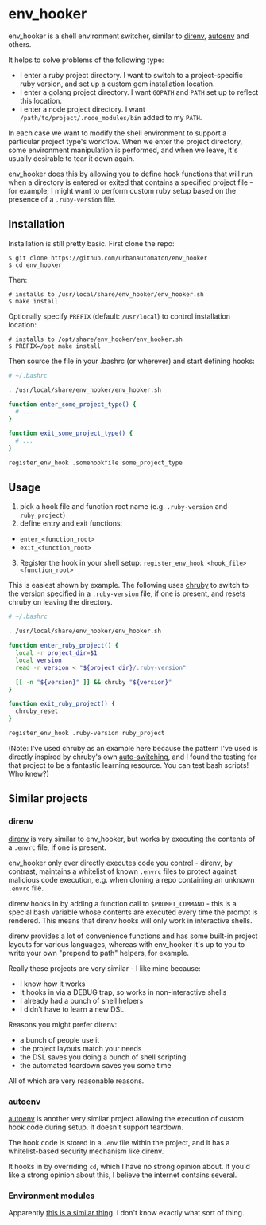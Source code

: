 # env_hooker

env_hooker is a shell environment switcher, similar to
[direnv](https://github.com/direnv/direnv),
[autoenv](https://github.com/kennethreitz/autoenv) and others.

It helps to solve problems of the following type:

* I enter a ruby project directory. I want to switch to a
  project-specific ruby version, and set up a custom gem installation
  location.
* I enter a golang project directory. I want `GOPATH` and `PATH` set up
  to reflect this location.
* I enter a node project directory. I want
  `/path/to/project/.node_modules/bin` added to my `PATH`.

In each case we want to modify the shell environment to support a
particular project type's workflow. When we enter the project directory,
some environment manipulation is performed, and when we leave, it's
usually desirable to tear it down again.

env_hooker does this by allowing you to define hook functions that
will run when a directory is entered or exited that contains a specified
project file - for example, I might want to perform custom ruby setup
based on the presence of a `.ruby-version` file.

## Installation

Installation is still pretty basic. First clone the repo:

```
$ git clone https://github.com/urbanautomaton/env_hooker
$ cd env_hooker
```

Then:

```
# installs to /usr/local/share/env_hooker/env_hooker.sh
$ make install
```

Optionally specify `PREFIX` (default: `/usr/local`) to control
installation location:

```
# installs to /opt/share/env_hooker/env_hooker.sh
$ PREFIX=/opt make install
```

Then source the file in your .bashrc (or wherever) and start defining
hooks:

```bash
# ~/.bashrc

. /usr/local/share/env_hooker/env_hooker.sh

function enter_some_project_type() {
  # ...
}

function exit_some_project_type() {
  # ...
}

register_env_hook .somehookfile some_project_type
```

## Usage

1. pick a hook file and function root name (e.g. `.ruby-version` and
   `ruby_project`)
2. define entry and exit functions:
  * `enter_<function_root>`
  * `exit_<function_root>`
3. Register the hook in your shell setup:
  `register_env_hook <hook_file> <function_root>`

This is easiest shown by example. The following uses
[chruby](https://github.com/postmodern/chruby) to switch to the version
specified in a `.ruby-version` file, if one is present, and resets
chruby on leaving the directory.

```bash
# ~/.bashrc

. /usr/local/share/env_hooker/env_hooker.sh

function enter_ruby_project() {
  local -r project_dir=$1
  local version
  read -r version < "${project_dir}/.ruby-version"

  [[ -n "${version}" ]] && chruby "${version}"
}

function exit_ruby_project() {
  chruby_reset
}

register_env_hook .ruby-version ruby_project
```

(Note: I've used chruby as an example here because the pattern I've used
is directly inspired by chruby's own
[auto-switching](https://github.com/postmodern/chruby#auto-switching),
and I found the testing for that project to be a fantastic learning
resource. You can test bash scripts! Who knew?)

## Similar projects

### direnv

[direnv](https://github.com/direnv/direnv) is very similar to
env_hooker, but works by executing the contents of a `.envrc` file, if
one is present.

env_hooker only ever directly executes code you control - direnv, by
contrast, maintains a whitelist of known `.envrc` files to protect
against malicious code execution, e.g. when cloning a repo containing an
unknown `.envrc` file.

direnv hooks in by adding a function call to `$PROMPT_COMMAND` - this is
a special bash variable whose contents are executed every time the
prompt is rendered. This means that direnv hooks will only work in
interactive shells.

direnv provides a lot of convenience functions and has some built-in
project layouts for various languages, whereas with env_hooker it's up
to you to write your own "prepend to path" helpers, for example.

Really these projects are very similar - I like mine because:

* I know how it works
* It hooks in via a DEBUG trap, so works in non-interactive shells
* I already had a bunch of shell helpers
* I didn't have to learn a new DSL

Reasons you might prefer direnv:

* a bunch of people use it
* the project layouts match your needs
* the DSL saves you doing a bunch of shell scripting
* the automated teardown saves you some time

All of which are very reasonable reasons.

### autoenv

[autoenv](https://github.com/kennethreitz/autoenv) is another very
similar project allowing the execution of custom hook code during setup.
It doesn't support teardown.

The hook code is stored in a `.env` file within the project, and it has
a whitelist-based security mechanism like direnv.

It hooks in by overriding `cd`, which I have no strong opinion about. If
you'd like a strong opinion about this, I believe the internet contains
several.

### Environment modules

Apparently [this is a similar thing](http://modules.sourceforge.net/). I
don't know exactly what sort of thing.
